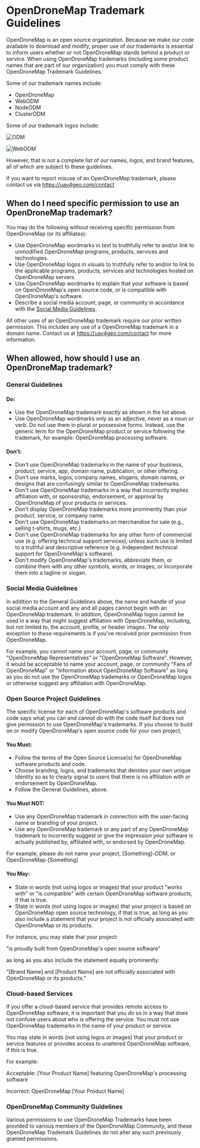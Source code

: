 # OpenDroneMap Trademark Guidelines

OpenDroneMap is an open source organization. Because we make our code available to download and modify, proper use of our trademarks is essential to inform users whether or not OpenDroneMap stands behind a product or service. When using OpenDroneMap trademarks (including some product names that are part of our organization) you must comply with these OpenDroneMap Trademark Guidelines.

Some of our trademark names include:

 * OpenDroneMap
 * WebODM
 * NodeODM
 * ClusterODM

Some of our trademark logos include:

 ![ODM](https://opendronemap.org/wp-content/uploads/2018/07/odm-logo-64x64.png)
 
 ![WebODM](https://opendronemap.org/wp-content/uploads/2018/07/webodm-icon-64x64.png)

However, that is not a complete list of our names, logos, and brand features, all of which are subject to these guidelines.

If you want to report misuse of an OpenDroneMap trademark, please contact us via https://uav4geo.com/contact

## When do I need specific permission to use an OpenDroneMap trademark?

You may do the following without receiving specific permission from OpenDroneMap (or its affiliates):

 * Use OpenDroneMap wordmarks in text to truthfully refer to and/or link to unmodified OpenDroneMap programs, products, services and technologies.
 * Use OpenDroneMap logos in visuals to truthfully refer to and/or to link to the applicable programs, products, services and technologies hosted on OpenDroneMap servers.
 * Use OpenDroneMap wordmarks to explain that your software is based on OpenDroneMap's open source code, or is compatible with OpenDroneMap's software.
 * Describe a social media account, page, or community in accordance with the [Social Media Guidelines](#social-media-guidelines).

All other uses of an OpenDroneMap trademark require our prior written permission. This includes any use of a OpenDroneMap trademark in a domain name. Contact us at https://uav4geo.com/contact for more information.

## When allowed, how should I use an OpenDroneMap trademark?

### General Guidelines

#### Do:

 * Use the OpenDroneMap trademark exactly as shown in the list above.
 * Use OpenDroneMap wordmarks only as an adjective, never as a noun or verb. Do not use them in plural or possessive forms. Instead, use the generic term for the OpenDroneMap product or service following the trademark, for example: OpenDroneMap processing software.

#### Don't:

 * Don't use OpenDroneMap trademarks in the name of your business, product, service, app, domain name, publication, or other offering.
 * Don't use marks, logos, company names, slogans, domain names, or designs that are confusingly similar to OpenDroneMap trademarks.
 * Don't use OpenDroneMap trademarks in a way that incorrectly implies affiliation with, or sponsorship, endorsement, or approval by OpenDroneMap of your products or services.
 * Don't display OpenDroneMap trademarks more prominently than your product, service, or company name.
 * Don't use OpenDroneMap trademarks on merchandise for sale (e.g., selling t-shirts, mugs, etc.)
 * Don't use OpenDroneMap trademarks for any other form of commercial use (e.g. offering technical support services), unless such use is limited to a truthful and descriptive reference (e.g. Independent technical support for OpenDroneMap's software).
 * Don't modify OpenDroneMap's trademarks, abbreviate them, or combine them with any other symbols, words, or images, or incorporate them into a tagline or slogan.

 ### Social Media Guidelines

In addition to the General Guidelines above, the name and handle of your social media account and any and all pages cannot begin with an OpenDroneMap trademark. In addition, OpenDroneMap logos cannot be used in a way that might suggest affiliation with OpenDroneMap, including, but not limited to, the account, profile, or header images. The only exception to these requirements is if you've received prior permission from OpenDroneMap.

For example, you cannot name your account, page, or community "OpenDroneMap Representatives" or "OpenDroneMap Software". However, it would be acceptable to name your account, page, or community "Fans of OpenDroneMap" or "Information about OpenDroneMap Software" as long as you do not use the OpenDroneMap trademarks or OpenDroneMap logos or otherwise suggest any affiliation with OpenDroneMap.

### Open Source Project Guidelines

The specific license for each of OpenDroneMap's software products and code says what you can and cannot do with the code itself but does not give permission to use OpenDroneMap's trademarks. If you choose to build on or modify OpenDroneMap's open source code for your own project,

#### You Must:

 * Follow the terms of the Open Source License(s) for OpenDroneMap software products and code.
 * Choose branding, logos, and trademarks that denotes your own unique identity so as to clearly signal to users that there is no affiliation with or endorsement by OpenDroneMap.
 * Follow the General Guidelines, above.

#### You Must NOT:

* Use any OpenDroneMap trademark in connection with the user-facing name or branding of your project.
 * Use any OpenDroneMap trademark or any part of any OpenDroneMap trademark to incorrectly suggest or give the impression your software is actually published by, affiliated with, or endorsed by OpenDroneMap.

For example, please do not name your project, [Something]-ODM, or OpenDroneMap-[Something]

#### You May:

 * State in words (not using logos or images) that your product "works with" or "is compatible" with certain OpenDroneMap software products, if that is true.
 * State in words (not using logos or images) that your project is based on OpenDroneMap open source technology, if that is true, as long as you also include a statement that your project is not officially associated with OpenDroneMap or its products.

For instance, you may state that your project:

"is proudly built from OpenDroneMap's open source software"

as long as you also include the statement equally prominently:

"[Brand Name] and [Product Name] are not officially associated with OpenDroneMap or its products."

### Cloud-based Services

If you offer a cloud-based service that provides remote access to OpenDroneMap software, it is important that you do so in a way that does not confuse users about who is offering the service. You must not use OpenDroneMap trademarks in the name of your product or service.

You may state in words (not using logos or images) that your product or service features or provides access to unaltered OpenDroneMap software, if this is true.

For example:

Acceptable: [Your Product Name] featuring OpenDroneMap's processing software

Incorrect: OpenDroneMap [Your Product Name]

### OpenDroneMap Community Guidelines

Various permissions to use OpenDroneMap Trademarks have been provided to various members of the OpenDroneMap Community, and these OpenDroneMap Trademark Guidelines do not alter any such previously granted permissions.